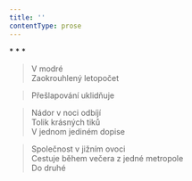 ```yaml
---
title: ''
contentType: prose
---
```


\* \* \*

> V modré  
> Zaokrouhlený letopočet

> Přešlapování uklidňuje

> Nádor v noci odbíjí  
> Tolik krásných tiků  
> V jednom jediném dopise

> Společnost v jižním ovoci  
> Cestuje během večera z jedné metropole  
> Do druhé
